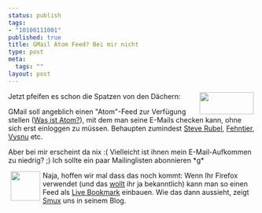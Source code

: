```yaml
--- 
status: publish
tags: 
- "10100111001"
published: true
title: GMail Atom Feed? Bei mir nicht
type: post
meta: 
  tags: ""
layout: post
---
```

<p><img width="110" height="45" border="0" hspace="5" align="right" src="/wp-content/olduploads/logos/gmaillogo.serendipityThumb.gif" alt=""  />Jetzt pfeifen es schon die Spatzen von den Dächern:</p>

<p>GMail soll angeblich einen &quot;Atom&quot;-Feed zur Verfügung stellen (<a target="_BLANK" href="http://help.blogger.com/bin/answer.py?answer=697&topic=36" title="http://help.blogger.com/bin/answer.py?answer=697&topic=36" onmouseover="window.status='http://help.blogger.com/bin/answer.py?answer=697&topic=36';return true;" onmouseout="window.status='';return true;">Was ist Atom?</a>), mit dem man seine E-Mails checken kann, ohne sich erst einloggen zu müssen. Behaupten zumindest <a target="_BLANK" href="http://www.micropersuasion.com/2004/10/gmail_adds_atom.html" title="http://www.micropersuasion.com/2004/10/gmail_adds_atom.html" onmouseover="window.status='http://www.micropersuasion.com/2004/10/gmail_adds_atom.html';return true;" onmouseout="window.status='';return true;">Steve Rubel</a>, <a target="_BLANK" href="http://www.blogigo.de/Fehntjer/entry/28532" title="http://www.blogigo.de/Fehntjer/entry/28532" onmouseover="window.status='http://www.blogigo.de/Fehntjer/entry/28532';return true;" onmouseout="window.status='';return true;">Fehntjer</a>, <a target="_BLANK" href="http://vysnu.com/log/2004/10/04/gmail-atom-feed.html" title="http://vysnu.com/log/2004/10/04/gmail-atom-feed.html" onmouseover="window.status='http://vysnu.com/log/2004/10/04/gmail-atom-feed.html';return true;" onmouseout="window.status='';return true;">Vysnu</a> etc.</p>

<p>Aber bei mir erscheint da nix :( Vielleicht ist ihnen mein E-Mail-Aufkommen zu niedrig? ;) Ich sollte ein paar Mailinglisten abonnieren *g*</p>

<p><img width="60" height="60" border="0" hspace="5" align="left" src="/wp-content/olduploads/logos/firefox-logo.png" alt=""  />Naja, hoffen wir mal dass das noch kommt: Wenn Ihr Firefox verwendet (und das <a target="_BLANK" href="http://spreadfirefox.com/" title="http://spreadfirefox.com/" onmouseover="window.status='http://spreadfirefox.com/';return true;" onmouseout="window.status='';return true;">wollt</a> ihr ja bekanntlich) kann man so einen Feed als <a target="_BLANK" href="http://www.mozilla.org/products/firefox/live-bookmarks.html" title="http://www.mozilla.org/products/firefox/live-bookmarks.html" onmouseover="window.status='http://www.mozilla.org/products/firefox/live-bookmarks.html';return true;" onmouseout="window.status='';return true;">Live Bookmark</a> einbauen. Wie das dann aussieht, zeigt <a target="_BLANK" href="http://blog.smux.net/archives/2004/10/04/gmail_recent_changes/" title="http://blog.smux.net/archives/2004/10/04/gmail_recent_changes/" onmouseover="window.status='http://blog.smux.net/archives/2004/10/04/gmail_recent_changes/';return true;" onmouseout="window.status='';return true;">Smux</a> uns in seinem Blog.</p>
